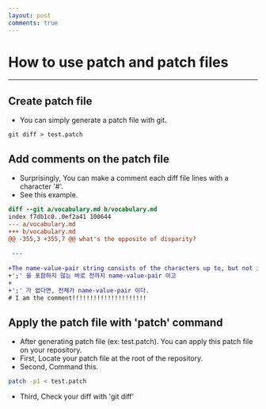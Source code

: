 ```yaml
---
layout: post
comments: true
---
```


# How to use patch and patch files

---

## Create patch file

* You can simply generate a patch file with git.

~~~
git diff > test.patch
~~~

## Add comments on the patch file

* Surprisingly, You can make a comment each diff file lines with a character '#'.
* See this example.

~~~diff
diff --git a/vocabulary.md b/vocabulary.md
index f7db1c0..0ef2a41 100644
--- a/vocabulary.md
+++ b/vocabulary.md
@@ -355,3 +355,7 @@ what's the opposite of disparity?
 
 ---
 
+The name-value-pair string consists of the characters up to, but not including, the first ';'
+';' 을 포함하지 않는 바로 전까지 name-value-pair 이고
+
+';' 가 없다면, 전체가 name-value-pair 이다.
# I am the comment!!!!!!!!!!!!!!!!!!!!!

~~~

## Apply the patch file with 'patch' command

* After generating patch file (ex: test.patch). You can apply this patch file on your repository.
* First, Locate your patch file at the root of the repository.
* Second, Command this.

~~~bash
patch -p1 < test.patch
~~~

* Third, Check your diff with 'git diff'

